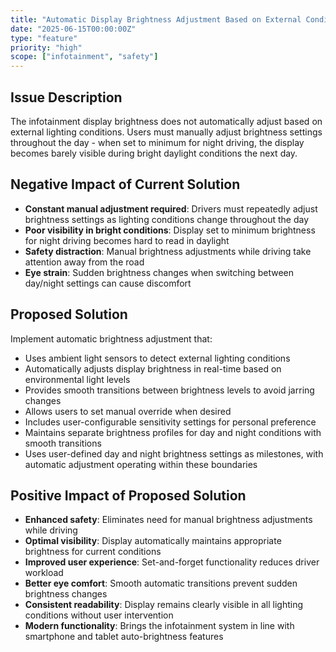 ```yaml
---
title: "Automatic Display Brightness Adjustment Based on External Conditions"
date: "2025-06-15T00:00:00Z"
type: "feature"
priority: "high"
scope: ["infotainment", "safety"]
---
```


## Issue Description

The infotainment display brightness does not automatically adjust based on external lighting conditions. Users must manually adjust brightness settings throughout the day - when set to minimum for night driving, the display becomes barely visible during bright daylight conditions the next day.

## Negative Impact of Current Solution

- **Constant manual adjustment required**: Drivers must repeatedly adjust brightness settings as lighting conditions change throughout the day
- **Poor visibility in bright conditions**: Display set to minimum brightness for night driving becomes hard to read in daylight
- **Safety distraction**: Manual brightness adjustments while driving take attention away from the road
- **Eye strain**: Sudden brightness changes when switching between day/night settings can cause discomfort

## Proposed Solution

Implement automatic brightness adjustment that:

- Uses ambient light sensors to detect external lighting conditions
- Automatically adjusts display brightness in real-time based on environmental light levels
- Provides smooth transitions between brightness levels to avoid jarring changes
- Allows users to set manual override when desired
- Includes user-configurable sensitivity settings for personal preference
- Maintains separate brightness profiles for day and night conditions with smooth transitions
- Uses user-defined day and night brightness settings as milestones, with automatic adjustment operating within these boundaries

## Positive Impact of Proposed Solution

- **Enhanced safety**: Eliminates need for manual brightness adjustments while driving
- **Optimal visibility**: Display automatically maintains appropriate brightness for current conditions
- **Improved user experience**: Set-and-forget functionality reduces driver workload
- **Better eye comfort**: Smooth automatic transitions prevent sudden brightness changes
- **Consistent readability**: Display remains clearly visible in all lighting conditions without user intervention
- **Modern functionality**: Brings the infotainment system in line with smartphone and tablet auto-brightness features
